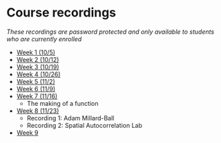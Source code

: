 # Course recordings

*These recordings are password protected and only available to students who are currently enrolled*

- [Week 1 (10/5)](https://ucla.zoom.us/rec/share/DcQ59rmD4lHO9xnUdyAB0F6u60S1Q4G_QiF4-3fj0VvVVlLjhVkcjj6iZYTUTEb0.MTi2IeRHwIZ2P8ul)
- [Week 2 (10/12)](https://ucla.zoom.us/rec/share/R63dOKRUFJvLWT_Txy33ST_Fc-_d7UKCTaFqeBZfBLn_Ba2srt63VphUC879kd54.r3e0Uj7YBDSKDXQO)
- [Week 3 (10/19)](https://ucla.zoom.us/rec/share/6H9cP5zb0RJyi92IQDnRB1d9GiqzTmEfWlPU0Bc-do3AWGjs_67wLTA-QqpMWxq_.W7egQNlYFni117my)
- [Week 4 (10/26)](https://ucla.zoom.us/rec/share/edQ4AiCSi07WcY5jt5jYCrfGQRmi_yslAFivg6Wdh4W-snWUXqAZDrjxKStFUYVH.OjgM16bX9tu3deIe)
- [Week 5 (11/2)](https://ucla.zoom.us/rec/share/yw5-FH_3UvxGyQ1RV8eP4funkY4NpuJ_s8ztMTGDpeUaFNCHVHnOP05saAcnNE1e.pN5_6ScZVBLSe7-F)
- [Week 6 (11/9)](https://ucla.zoom.us/rec/share/HQuVD9x_TbBAULOnv77sJ6gTjSkkY_edN87_32N6QYUjGQ2ZNlvO-Lv8j4peUtp1.KTt34Ly__4uWlWXN)
- [Week 7 (11/16)](https://ucla.zoom.us/rec/share/gTQvU5FV6d_AJ2uIrfgEwfYvfEo2iNkTAZwR_HI_XHiE5xDZR2bfQrV_XViis0J0.XxfcKZF8vSUxeMiJ)
  - The making of a function
- [Week 8 (11/23)](https://ucla.zoom.us/rec/share/j6MjsYyns2AO-MHAdL79uV8t7zQr979TD9lCnq84oqkQMZws9pXSfstEeRr0bvgA.ttX8x4vBD6viii2S)
  - Recording 1: Adam Millard-Ball
  - Recording 2: Spatial Autocorrelation Lab
- [Week 9]()

